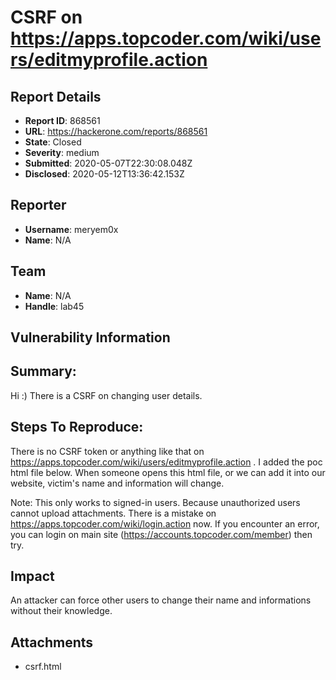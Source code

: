 # CSRF on https://apps.topcoder.com/wiki/users/editmyprofile.action

## Report Details
- **Report ID**: 868561
- **URL**: https://hackerone.com/reports/868561
- **State**: Closed
- **Severity**: medium
- **Submitted**: 2020-05-07T22:30:08.048Z
- **Disclosed**: 2020-05-12T13:36:42.153Z

## Reporter
- **Username**: meryem0x
- **Name**: N/A

## Team
- **Name**: N/A
- **Handle**: lab45

## Vulnerability Information
## Summary:
Hi :) There is a CSRF on changing user details.

## Steps To Reproduce:
There is no CSRF token or anything like that on https://apps.topcoder.com/wiki/users/editmyprofile.action . I added the poc html file below. When someone opens this html file, or we can add it into our website, victim's name and information will change.

Note: This only works to signed-in users. Because unauthorized users cannot upload attachments. There is a mistake on https://apps.topcoder.com/wiki/login.action now. If you encounter an error, you can login on main site (https://accounts.topcoder.com/member) then try.

## Impact

An attacker can force other users to change their name and  informations without their knowledge.

## Attachments
- csrf.html
